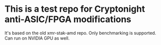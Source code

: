 # This is a test repo for Cryptonight anti-ASIC/FPGA modifications

It's based on the old xmr-stak-amd repo. Only benchmarking is supported. Can run on NVIDIA GPU as well.
